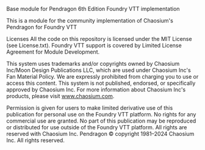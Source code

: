 Base module for Pendragon 6th Edition Foundry VTT implementation

This is a module for the community implementation of Chaosium's Pendragon for Foundry VTT

Licenses All the code on this repository is licensed under the MIT License (see License.txt).   Foundry VTT support is covered by Limited License Agreement for Module Development. 

This system uses trademarks and/or copyrights owned by Chaosium Inc/Moon Design Publications LLC, which are used under Chaosium Inc's Fan Material Policy. We are expressly prohibited from charging you to use or access this content. This system is not published, endorsed, or specifically approved by Chaosium Inc. For more information about Chaosium Inc's products, please visit www.chaosium.com.

Permission is given for users to make limited derivative use of this publication for personal use on the Foundry VTT platform. No rights for any commercial use are granted. No part of this publication may be reproduced or distributed for use outside of the Foundry VTT platform. All rights are reserved with Chaosium Inc. Pendragon © copyright 1981–2024 Chaosium Inc. All rights reserved.
